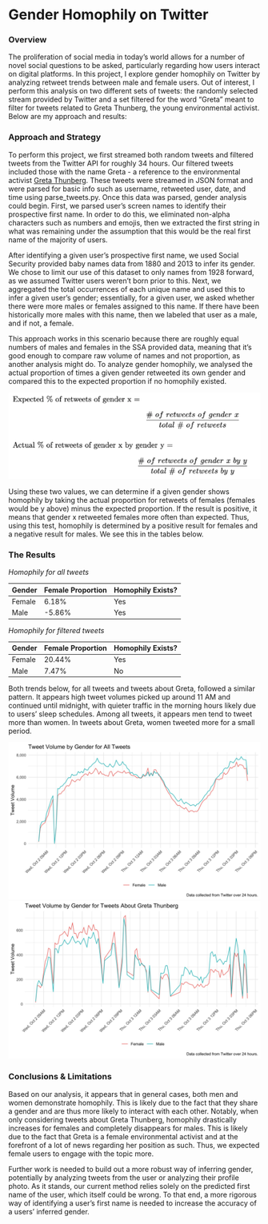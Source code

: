 # Gender Homophily on Twitter

### Overview

The proliferation of social media in today’s world allows for a number of novel social questions to be asked, particularly regarding how users interact on digital platforms. In this project, I explore gender homophily on Twitter by analyzing retweet trends between male and female users. Out of interest, I perform this analysis on two different sets of tweets: the randomly selected stream provided by Twitter and a set filtered for the word “Greta” meant to filter for tweets related to Greta Thunberg, the young environmental activist. Below are my approach and results:

### Approach and Strategy

To perform this project, we first streamed both random tweets and filtered tweets from the Twitter API for roughly 34 hours. Our filtered tweets included those with the name Greta - a reference to the environmental activist [Greta Thunberg](https://en.wikipedia.org/wiki/Greta_Thunberg). These tweets were streamed in JSON format and were parsed for basic info such as username, retweeted user, date, and time using parse_tweets.py. Once this data was parsed, gender analysis could begin. First, we parsed user’s screen names to identify their prospective first name. In order to do this, we eliminated non-alpha characters such as numbers and emojis, then we extracted the first string in what was remaining under the assumption that this would be the real first name of the majority of users.

After identifying a given user’s prospective first name, we used Social Security provided baby names data from 1880 and 2013 to infer its gender. We chose to limit our use of this dataset to only names from 1928 forward, as we assumed Twitter users weren’t born prior to this. Next, we aggregated the total occurrences of each unique name and used this to infer a given user’s gender; essentially, for a given user, we asked whether there were more males or females assigned to this name. If there have been historically more males with this name, then we labeled that user as a male, and if not, a female. 

This approach works in this scenario because there are roughly equal numbers of males and females in the SSA provided data, meaning that it’s good enough to compare raw volume of names and not proportion, as another analysis might do. To analyze gender homophily, we analysed the actual proportion of times a given gender retweeted its own gender and compared this to the expected proportion if no homophily existed.

![equations](https://github.com/miguelito34/mse_231/blob/master/mse231_a1/homophily_equations.jpeg)

Using these two values, we can determine if a given gender shows homophily by taking the actual proportion for retweets of females (females would be y above) minus the expected proportion. If the result is positive, it means that gender x retweeted females more often than expected. Thus, using this test, homophily is determined by a positive result for females and a negative result for males. We see this in the tables below.

### The Results

*Homophily for all tweets*
<table>
 <thead>
  <tr>
   <th style="text-align:left;"> Gender </th>
   <th style="text-align:left;"> Female Proportion </th>
   <th style="text-align:left;"> Homophily Exists? </th>
  </tr>
 </thead>
<tbody>
  <tr>
   <td style="text-align:left;"> Female </td>
   <td style="text-align:left;"> 6.18% </td>
   <td style="text-align:left;"> Yes </td>
  </tr>
  <tr>
   <td style="text-align:left;"> Male </td>
   <td style="text-align:left;"> -5.86% </td>
   <td style="text-align:left;"> Yes </td>
  </tr>
</tbody>
</table>

*Homophily for filtered tweets*
<table>
 <thead>
  <tr>
   <th style="text-align:left;"> Gender </th>
   <th style="text-align:left;"> Female Proportion </th>
   <th style="text-align:left;"> Homophily Exists? </th>
  </tr>
 </thead>
<tbody>
  <tr>
   <td style="text-align:left;"> Female </td>
   <td style="text-align:left;"> 20.44% </td>
   <td style="text-align:left;"> Yes </td>
  </tr>
  <tr>
   <td style="text-align:left;"> Male </td>
   <td style="text-align:left;"> 7.47% </td>
   <td style="text-align:left;"> No </td>
  </tr>
</tbody>
</table>

Both trends below, for all tweets and tweets about Greta, followed a similar pattern. It appears high tweet volumes picked up around 11 AM and continued until midnight, with quieter traffic in the morning hours likely due to users’ sleep schedules. Among all tweets, it appears men tend to tweet more than women. In tweets about Greta, women tweeted more for a small period.

![All Tweets](https://github.com/miguelito34/mse_231/blob/master/mse231_a1/all_tweets_plot.jpeg)
![Filtered Tweets](https://github.com/miguelito34/mse_231/blob/master/mse231_a1/filtered_tweets_plot.jpeg)

### Conclusions & Limitations

Based on our analysis, it appears that in general cases, both men and women demonstrate homophily. This is likely due to the fact that they share a gender and are thus more likely to interact with each other. Notably, when only considering tweets about Greta Thunberg, homophily drastically increases for females and completely disappears for males. This is likely due to the fact that Greta is a female environmental activist and at the forefront of a lot of news regarding her position as such. Thus, we expected female users to engage with the topic more.

Further work is needed to build out a more robust way of inferring gender, potentially by analyzing tweets from the user or analyzing their profile photo. As it stands, our current method relies solely on the predicted first name of the user, which itself could be wrong. To that end, a more rigorous way of identifying a user’s first name is needed to increase the accuracy of a users’ inferred gender.


